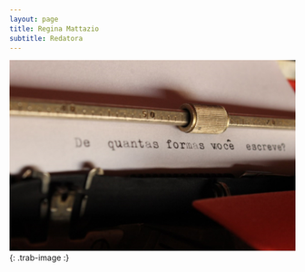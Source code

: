 ```yaml
---
layout: page
title: Regina Mattazio
subtitle: Redatora
---
```



![maquina](/assets/img/maquinaescrever.jpg){: .trab-image :}
